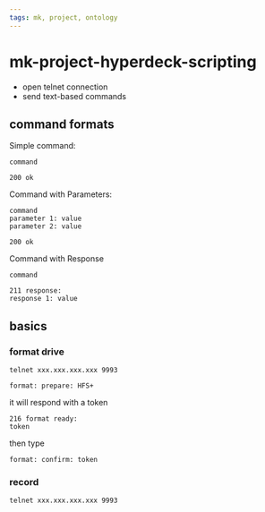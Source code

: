 ```yaml
---
tags: mk, project, ontology
---
```


# mk-project-hyperdeck-scripting

- open telnet connection
- send text-based commands


## command formats

Simple command:
```
command

200 ok
```

Command with Parameters:

```
command
parameter 1: value
parameter 2: value

200 ok
```

Command with Response

```
command

211 response:
response 1: value
```

## basics


### format drive
```
telnet xxx.xxx.xxx.xxx 9993

format: prepare: HFS+
```

it will respond with a token

```
216 format ready:
token
```

then type
```
format: confirm: token
```

### record

```
telnet xxx.xxx.xxx.xxx 9993
